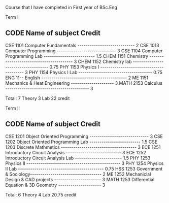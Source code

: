 Course that I have completed in First year of BSc.Eng



Term I

CODE      Name of subject                              Credit                 
--------------------------------------------------------------
CSE  1101 Computer Fundamentals ---------------------------- 2
CSE  1013 Computer Programming ----------------------------- 3 
CSE  1104 Computer Programming Lab ------------------------- 1.5
CHEM 1151 Chemistry ---------------------------------------- 3 
CHEM 1152 Chemistry lab ------------------------------------ 0.75
PHY  1153 Physics I ---------------------------------------- 3 
PHY  1154 Physics I Lab ------------------------------------ 0.75
ENG  11-- English ------------------------------------------ 2
ME   1151 Mechanics & Heat Engineering --------------------- 3
MATH 2153 Calculus ----------------------------------------- 3

Total: 7 Theory 3 Lab 22 credit



Term II

CODE      Name of subject                                      Credit                  
---------------------------------------------------------------------
CSE  1201 Object Oriented Programming ----------------------------- 3
CSE  1202 Object Oriented Programming Lab ------------------------- 1.5
CSE  1203 Discrete Mathmetics ------------------------------------- 3 
ECE  1251 Introductory Circuit Analysis --------------------------- 3
ECE  1252 Introductory Circuit Analysis Lab ----------------------- 1.5
PHY  1253 Physics II ---------------------------------------------- 3
PHY  1254 Physics II Lab ------------------------------------------ 0.75
HSS  1253 Government & Sociology----------------------------------- 2
ME   1252 Mechaniclal Design & CAD projects ----------------------- 3 
MATH 1253 Differential Equation & 3D Geometry --------------------- 3

Total: 6 Theory 4 Lab 20.75 credit